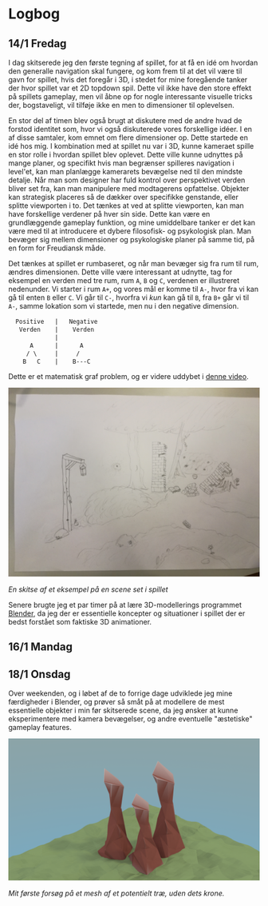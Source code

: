 


# Logbog


## 14/1 Fredag

I dag skitserede jeg den første tegning af spillet, for at få en idé om hvordan den generalle navigation skal fungere, og kom frem til at det vil være til gavn for spillet, hvis det foregår i 3D, i stedet for mine foregående tanker der hvor spillet var et 2D topdown spil.
Dette vil ikke have den store effekt på spillets gameplay, men vil åbne op for nogle interessante visuelle tricks der, bogstaveligt, vil tilføje ikke en men to dimensioner til oplevelsen.

En stor del af timen blev også brugt at diskutere med de andre hvad de forstod identitet som, hvor vi også diskuterede vores forskellige idéer. I en af disse samtaler, kom emnet om flere dimensioner op. Dette startede en idé hos mig. I kombination med at spillet nu var i 3D, kunne kameraet spille en stor rolle i hvordan spillet blev oplevet. Dette ville kunne udnyttes på mange planer, og specifikt hvis man begrænser spilleres navigation i level'et, kan man planlægge kamerarets bevægelse ned til den mindste detalje. Når man som designer har fuld kontrol over perspektivet verden bliver set fra, kan man manipulere med modtagerens opfattelse. Objekter kan strategisk placeres så de dækker over specifikke genstande, eller splitte viewporten i to. Det tænkes at ved at splitte viewporten, kan man have forskellige verdener på hver sin side. Dette kan være en grundlæggende gameplay funktion, og mine umiddelbare tanker er det kan være med til at introducere et dybere filosofisk- og psykologisk plan. Man bevæger sig mellem dimensioner og psykologiske planer på samme tid, på en form for Freudiansk måde.

Det tænkes at spillet er rumbaseret, og når man bevæger sig fra rum til rum, ændres dimensionen. Dette ville være interessant at udnytte, tag for eksempel en verden med tre rum, rum `A`, `B` og `C`, verdenen er illustreret nedenunder. Vi starter i rum `A+`, og vores mål er komme til `A-`, hvor fra vi kan gå til enten `B` eller `C`. Vi går til `C-`, hvorfra vi _kun_ kan gå til `B`, fra `B+` går vi til `A-`, samme lokation som vi startede, men nu i den negative dimension.

```
  Positive   |   Negative
   Verden    |    Verden
             |
      A      |      A
     / \     |     /
    B   C    |    B---C
```

Dette er et matematisk graf problem, og er videre uddybet i [denne video](https://www.youtube.com/watch?v=W18FDEA1jRQ).

![](./assets/IMG_20170113_131130.jpg)

*En skitse af et eksempel på en scene set i spillet*

Senere brugte jeg et par timer på at lære 3D-modellerings programmet [Blender](www.blender.org), da jeg der er essentielle koncepter og situationer i spillet der er bedst forstået som faktiske 3D animationer.




## 16/1 Mandag





## 18/1 Onsdag

Over weekenden, og i løbet af de to forrige dage udviklede jeg mine færdigheder i Blender, og prøver så småt på at modellere de mest essentielle objekter i min før skitserede scene, da jeg ønsker at kunne eksperimentere med kamera bevægelser, og andre eventuelle "æstetiske" gameplay features.

![](./assets/trees.png)

*Mit første forsøg på et mesh af et potentielt træ, uden dets krone.*





